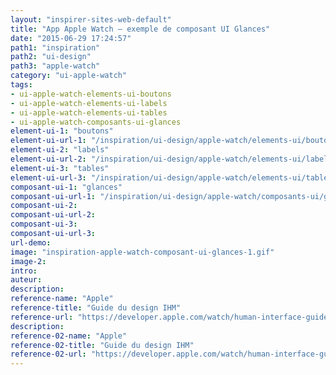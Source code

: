 ```yaml
---
layout: "inspirer-sites-web-default"
title: "App Apple Watch – exemple de composant UI Glances"
date: "2015-06-29 17:24:57"
path1: "inspiration"
path2: "ui-design"
path3: "apple-watch"
category: "ui-apple-watch"
tags:
- ui-apple-watch-elements-ui-boutons
- ui-apple-watch-elements-ui-labels
- ui-apple-watch-elements-ui-tables
- ui-apple-watch-composants-ui-glances
element-ui-1: "boutons"
element-ui-url-1: "/inspiration/ui-design/apple-watch/elements-ui/boutons/"
element-ui-2: "labels"
element-ui-url-2: "/inspiration/ui-design/apple-watch/elements-ui/labels/"
element-ui-3: "tables"
element-ui-url-3: "/inspiration/ui-design/apple-watch/elements-ui/tables/"
composant-ui-1: "glances"
composant-ui-url-1: "/inspiration/ui-design/apple-watch/composants-ui/glances/"
composant-ui-2:
composant-ui-url-2:
composant-ui-3:
composant-ui-url-3:
url-demo:
image: "inspiration-apple-watch-composant-ui-glances-1.gif"
image-2:
intro:
auteur:
description:
reference-name: "Apple"
reference-title: "Guide du design IHM"
reference-url: "https://developer.apple.com/watch/human-interface-guidelines/"
description:
reference-02-name: "Apple"
reference-02-title: "Guide du design IHM"
reference-02-url: "https://developer.apple.com/watch/human-interface-guidelines/"
---
```

